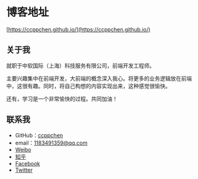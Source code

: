 # 博客地址
[https://ccppchen.github.io/](https://ccppchen.github.io/)

## 关于我
就职于中软国际（上海）科技服务有限公司，前端开发工程师。

主要兴趣集中在前端开发，大前端的概念深入我心。将更多的业务逻辑放在前端中，这很有趣。同时，将自己构想的内容实现出来，这种感觉很愉快。

还有，学习是一个非常愉快的过程。共同加油！

## 联系我

* GitHub：[ccppchen](https://github.com/ccppchen)
* email：1183491359@qq.com
* [Weibo](http://weibo.com/ccppchen)
* [知乎](https://www.zhihu.com/people/ccppchen)
* [Facebook](https://www.facebook.com/peng.chen.73700136)
* [Twitter](https://twitter.com/ccpp20142)